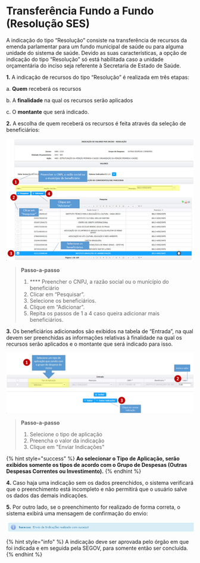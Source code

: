 # Transferência Fundo a Fundo (Resolução SES)

A indicação do tipo “Resolução” consiste na transferência de recursos da emenda parlamentar para um fundo municipal de saúde ou para alguma unidade do sistema de saúde. Devido as suas características, a opção de indicação do tipo “Resolução” só está habilitada caso a unidade orçamentária do inciso seja referente à Secretaria de Estado de Saúde.

**1.** A indicação de recursos do tipo “Resolução” é realizada em três etapas:

&#x20;   a. **Quem** receberá os recursos

&#x20;    b. A **finalidade** na qual os recursos serão aplicados

&#x20;    c. O **montante** que será indicado.

**2.** A escolha de quem receberá os recursos é feita através da seleção de beneficiários:

![](<../../.gitbook/assets/image (198) (1).png>)

> **Passo-a-passo**
>
> 1. &#x20;**** Preencher o CNPJ, a razão social ou o município do beneficiário
> 2. Clicar em “Pesquisar”.
> 3. Selecione os beneficiários.
> 4. Clique em “Adicionar”.
> 5. Repita os passos de 1 a 4 caso queira adicionar mais beneficiários.

**3.** Os beneficiários adicionados são exibidos na tabela de “Entrada”, na qual devem ser preenchidas as informações relativas à finalidade na qual os recursos serão aplicados e o montante que será indicado para isso.

![](<../../.gitbook/assets/image (186) (1).png>)

> **Passo-a-passo**
>
> 1. Selecione o tipo de aplicação
> 2. Preencha o valor da indicação
> 3. Clique em "Enviar Indicações"

{% hint style="success" %}
**Ao selecionar o Tipo de Aplicação, serão exibidos somente os tipos de acordo com o Grupo de Despesas (Outras Despesas Correntes ou Investimento).**
{% endhint %}

**4.** Caso haja uma indicação sem os dados preenchidos, o sistema verificará que o preenchimento está incompleto e não permitirá que o usuário salve os dados das demais indicações.&#x20;

**5.** Por outro lado, se o preenchimento for realizado de forma correta, o sistema exibirá uma mensagem de confirmação do envio:

![](../../.gitbook/assets/18.png)

{% hint style="info" %}
A indicação deve ser aprovada pelo órgão em que foi indicada e em seguida pela SEGOV, para somente então ser concluída.
{% endhint %}
